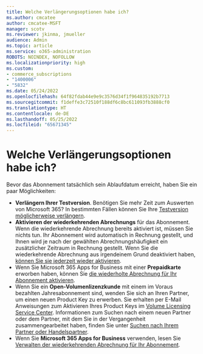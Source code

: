 ```yaml
---
title: Welche Verlängerungsoptionen habe ich?
ms.author: cmcatee
author: cmcatee-MSFT
manager: scotv
ms.reviewer: jkinma, jmueller
audience: Admin
ms.topic: article
ms.service: o365-administration
ROBOTS: NOINDEX, NOFOLLOW
ms.localizationpriority: high
ms.custom:
- commerce_subscriptions
- "1400006"
- "5832"
ms.date: 05/24/2022
ms.openlocfilehash: 64f82fdab44e9e9c3576d34f1f964835192b7713
ms.sourcegitcommit: f1deffe3c72510f188df6c8bc611093fb3888cf0
ms.translationtype: HT
ms.contentlocale: de-DE
ms.lasthandoff: 05/25/2022
ms.locfileid: "65671345"
---
```

# <a name="what-are-my-options-to-extend"></a>Welche Verlängerungsoptionen habe ich?

Bevor das Abonnement tatsächlich sein Ablaufdatum erreicht, haben Sie ein paar Möglichkeiten:

- **Verlängern Ihrer Testversion**.  Benötigen Sie mehr Zeit zum Auswerten von Microsoft 365? In bestimmten Fällen können Sie Ihre [Testversion möglicherweise verlängern](https://docs.microsoft.com/microsoft-365/commerce/extend-your-trial).  
- **Aktivieren der wiederkehrenden Abrechnungs** für das Abonnement. Wenn die wiederkehrende Abrechnung bereits aktiviert ist, müssen Sie nichts tun. Ihr Abonnement wird automatisch in Rechnung gestellt, und Ihnen wird je nach der gewählten Abrechnungshäufigkeit ein zusätzlicher Zeitraum in Rechnung gestellt. Wenn Sie die wiederkehrende Abrechnung aus irgendeinem Grund deaktiviert haben, [können Sie sie jederzeit wieder aktivieren](https://docs.microsoft.com/microsoft-365/commerce/subscriptions/renew-your-subscription).
- Wenn Sie Microsoft 365 Apps for Business mit einer  **Prepaidkarte** erworben haben, können Sie [die wiederholte Abrechnung für Ihr Abonnement aktivieren](https://docs.microsoft.com/microsoft-365/commerce/subscriptions/renew-your-subscription).
- Wenn Sie ein  **Open-Volumenlizenzkunde**  mit einem im Voraus bezahlten Jahresabonnement sind, wenden Sie sich an Ihren Partner, um einen neuen Product Key zu erwerben. Sie erhalten per E-Mail Anweisungen zum Aktivieren Ihres Product Keys im  [Volume Licensing Service Center](https://go.microsoft.com/fwlink/p/?LinkID=282016). Informationen zum Suchen nach einem neuen Partner oder dem Partner, mit dem Sie in der Vergangenheit zusammengearbeitet haben, finden Sie unter  [Suchen nach Ihrem Partner oder Handelspartner](https://docs.microsoft.com/microsoft-365/admin/manage/find-your-partner-or-reseller).
- Wenn Sie **Microsoft 365 Apps for Business** verwenden, lesen Sie [Verwalten der wiederkehrenden Abrechnung für Ihr Abonnement](https://docs.microsoft.com/microsoft-365/commerce/subscriptions/renew-your-subscription).
